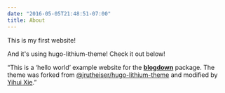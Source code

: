 ```yaml
---
date: "2016-05-05T21:48:51-07:00"
title: About
---
```

 
 This is my first website!
 
 And it's using hugo-lithium-theme! Check it out below!
 
 
“This is a ‘hello world’ example website for the [**blogdown**](https://github.com/rstudio/blogdown) package. The theme was forked from [@jrutheiser/hugo-lithium-theme](https://github.com/jrutheiser/hugo-lithium-theme) and modified by [Yihui Xie](https://github.com/yihui/hugo-lithium).”
